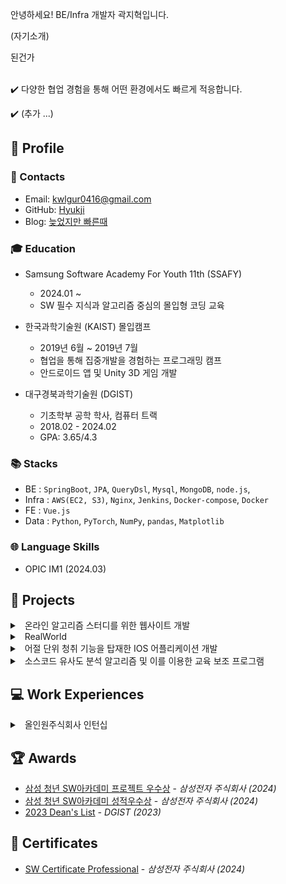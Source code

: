 
안녕하세요! BE/Infra 개발자 곽지혁입니다.


(자기소개)

된건가

<br>
✔️ 다양한 협업 경험을 통해 어떤 환경에서도 빠르게 적응합니다.

✔️ (추가 ...)


## 📌 Profile

### 🔗 Contacts

- Email: kwlgur0416@gmail.com
- GitHub: [Hyukji](https://github.com/hyukji)
- Blog: [늦었지만 빠른때](https://hyukji.tistory.com/)

### 🎓 Education

- Samsung Software Academy For Youth 11th (SSAFY)

  - 2024.01 ~
  - SW 필수 지식과 알고리즘 중심의 몰입형 코딩 교육

- 한국과학기술원 (KAIST) 몰입캠프
  
  - 2019년 6월 ~ 2019년 7월
  - 협업을 통해 집중개발을 경험하는 프로그래밍 캠프
  - 안드로이드 앱 및 Unity 3D 게임 개발

- 대구경북과학기술원 (DGIST)
  - 기초학부 공학 학사, 컴퓨터 트랙
  - 2018.02 - 2024.02
  - GPA: 3.65/4.3

### 📚 Stacks

- BE : `SpringBoot`, `JPA`, `QueryDsl`, `Mysql`, `MongoDB`, `node.js`,
- Infra : `AWS(EC2, S3)`, `Nginx`, `Jenkins`, `Docker-compose`, `Docker`
- FE : `Vue.js`
- Data : `Python`, `PyTorch`, `NumPy`, `pandas`, `Matplotlib`

### 🌐 Language Skills

- OPIC IM1 (2024.03)

## 📖 Projects

<details markdown="1">
<summary class="h3-title">
&nbsp; 온라인 알고리즘 스터디를 위한 웹사이트 개발 
</summary>

> 2024.7 - 2023.8
>
> First Project of Samsung Software Academy For Youth

#### 프로젝트 개요

- 문제 제기

  - 스터디의 일정 및 문서 관리의 비효율성.
  - 코드 공동 작성의 부재로 인한 피드백 한계.
  - 구두 설명으로 인한 이해의 어려움.

- 역할

  - `Infra` 구축 및 DB 설계

    - `Nginx`를 이용한 ssl 인증, 프록시 설정
    - `Jenkins`, `WebHook`를 활용한 `ci/cd` 구축
    - `Docker`를 활용한 코드 실행을 위한 환경 구축
    - `redis`의 캐시 처리 최적화를 위한 환경 구축

    <img src="/assets/images/Cosmos-Infra.png" alt="인프라 아키텍처" width="70%">

    <!-- - ![인프라 아키텍처](/assets/images/Cosmos-Infra.png){ width=70%} -->

  - 폴더 구조 및 스터디 템플릿

    - `재귀 구조`를 이용한 폴더 기능 구현
    - 템플릿 구현을 통한 코드 자동 업로드 기능 구현

  - 폴더 구조 API 최적화
    - `N+1` 문제 해결
      - `queryDsl` 및 `fetchJoin`을 이용해 `N+1 문제` 해결
    - `Redis`를 이용한 캐시 활용.
      - 스터디의 전체 폴더 구조의 경우 추가, 수정, 삭제 보다 조회의 호출빈도가 더 높음.
      - nGrinder를 이용한 성능 테스트를 통해 `95.6%`의 성능 향상(23초 -> 1초)
        ![성능향상 전(23초)](/assets/images/Cosmos-Redis.png){: width=70%}
        ![성능향상 후(1초)](/assets/images/Cosmos-Redis2.png){: width="70%"}


  - Java, Python 코드 실행

    - 실행 언어의 확장성을 고려해 `팩토리 패턴`을 활용.

        <details>
        <summary> 팩토리 패턴 적용 코드 </summary>

        #### CodeExecutorFactory

        ```java
        @Component
        public class CodeExecutorFactory {

            private final Map<Language, CodeExecutor> executors;

            public CodeExecutorFactory(List<CodeExecutor> executorList) {
                executors = executorList.stream()
                        .collect(Collectors.toMap(CodeExecutor::getLanguage, Function.identity()));
            }

            public CodeExecutor getExecutor(Language language) { 
              return executors.get(language); 
            }

        }
        ```

        #### CodeExecutor

        ```java
            public interface CodeExecutor {

                String executeCode(String code, String input);

                File createCodeFile(String code, String hostPath) throws IOException;

                Language getLanguage();

                default String readProcessOutput(InputStream inputStream) throws IOException { ... }

            }

            @Component
            public class JavaCodeExecutor implements CodeExecutor { ... }


            @Component
            public class PythonCodeExecutor implements CodeExecutor { ... }

        ```
      </details>

    - Container를 활용한 코드 실행 구현

      - `코드 실행 API` 요청 시 컨테이너 내부에서 코드를 실행하고 결과를 반환한다.

      - 가상화 기술의 활용 이유 : 검증되지 않은 코드를 서버에서 직접 실행하는 것은 보안적인 취약점이 존재할 수 있다고 판단함.

      - `코드 실행 API`의 요청이 많아진다면 자원 관리에 문제가 생길 수 있음
        - Container에 할당할 `메모리`, `cpu`를 설정
        - 무한 루프와 같은 경우를 대비해 컨테이너 시간이 `10초`를 넘어가지 않도록 설정
        - `세마포어`를 이용한 컨테이너 개수 제한

#### 기술 및 라이브러리

- BE & DB: `SpringBoot`, `JPA`, `QueryDsl`, `Mysql`, `Redis`
- Infra: `Nginx`, `ec2`, `Jenkins`, `Docker`, `Dokcer-compose`
- Etc : `WebRTC`

#### 관련 자료

깃허브 주소

</details>

<details markdown="1">
<summary class="h3-title">
&nbsp; RealWorld  
</summary>

> 2023.8 - 2023.10
>
> SpringBoot Project

#### 프로젝트 개요

- SpringSecurity를 이용한 인증/인가
    - `AuthenticationFilter`, `AuthenticationManager`, `AuthenticationProvider` 등 단순한 인증, 인가 구현보다는 `SpringSecurity`에서 지향하는 아키텍처들을 이해하고 구현하고자 함.
        - `Security Context`의 `TheadLocal`에 대해 공부하는 등 내부 구조를 이해하고자 노력함

- 구체적인 Test 작성
    - `단위테스트`, `통합테스트`, `인수테스트`를 꼼꼼하게 작성하면서 프로젝트를 진행함.
    - `Fixtures` 와 `Stub` 객체들을 활용해 테스트를 진행
    
- `CQRS 패턴` 적용
    - 게시글의 경우 조회 빈도가 더 높을 것으로 예상되어 읽기를 위한 간소화한 데이터 모델을 별로도 구성함

#### 기술 및 라이브러리

- BE : SpringBoot, Mysql, JPA, QueryDsl

#### 관련 자료

[GitHub](https://github.com/realworld-spring/spring-boot)

</details>

<details markdown="1">
<summary class="h3-title">
&nbsp; 어절 단위 청취 기능을 탑재한 IOS 어플리케이션 개발  
</summary>

> 2023.1 - 2023.4
>
> 1인 개발 프로젝트

#### 프로젝트 개요

- 문제 제기 및 솔루션

  - 어학 공부 중 부족한 부분을 이해하기 위해 여러 번 반복 청취가 필요함.
  - 쉐도잉 학습 시 기존 플레이어의 초 단위 이동 및 AB 구간 반복 기능에 불편함 존재.
  - **어절 단위로 오디오를 구분**해 보다 편리하고 정확한 위치 이동을 제공하는 어플리케이션 개발

- 결과

  - 어절 단위 청취 기능

    - 오디오 파일 생성 시, 오디오 파장 분석 및 어절 단위 구분
    - 어절 단위로 이동 및 반복 기능

      ![Onpeat_audio](/hyukji.github.io/assets/images/Onpeat_audio.png)

  - 오디오 파일 관리 기능

    - wifi & usb 를 이용한 오디오 파일 업로드 기능
    - 폴더 구조를 이용한 파일 관리

      ![upload](/assets/images/Onpeat-upload.png)
      ![upload](/assets/images/Onpeat-upload-2.png)

  - 프로젝트 과정을 블로그에 기록하여 공유.

#### 관련 자료

[GitHub](https://github.com/hyukji/ListenApp), [Blog](https://hyukji.tistory.com/category/IOS/%EA%B0%9C%EB%B0%9C%EC%9D%BC%EC%A7%80)

</details>

<details markdown="1">
<summary class="h3-title">
&nbsp; 소스코드 유사도 분석 알고리즘 및 이를 이용한 교육 보조 프로그램 
</summary>

> 2020.03 - 2020.12
>
> Undergraduate Group Research Program (UGRP) - DGIST

#### 프로젝트 개요

- 문제 제기 및 솔루션
  - 코딩을 처음 배우는 학생들의 코드는 길이가 짧아 구조적 유사성은 적합한 표절 기준이 아님
  - 코딩 스타일을 기준으로 표절도를 검사하되 학습 과정에 따른 코딩 스타일의 가변성을 고려함
  - 이 알고리즘을 적용한 코딩 교육 사이트를 만들고자 함
- 결과
  - 코딩 스타일 기반의 소스코드 유사도 계산 알고리즘 연구 (Python, tokenizer)
    - 변수명, 클래스명, 연산자 주위 공백 등을 기준으로 코딩 스타일 vector를 생성
    - 지금까지 작성해온 코딩 스타일과 현재의 코딩 스타일을 비교하여 표절도를 계산함
    - 코딩 스타일에 급격한 변화가 있을 경우 높은 표절도를 가짐
  - 코드 표절 검사 기능을 활용한 코딩 교육 사이트 (MEVN stack)
    - 로그인 및 회원가입
    - 강좌 및 과제 등록
    - 개인 학습현황
    - 실습 과제를 위한 실시간 Python interpreter
      - 샌드박스 및 에디터 화면 분할 기능
      - 화면
        ![editor](https://user-images.githubusercontent.com/52347271/230982511-6f7663ba-234a-4570-bc8e-0cea3ecfaf0f.jpg)

#### 역할

- 팀 구성: 4인
- 알고리즘 연구
  - 연산자 및 괄호 주위 공백, 평균 함수 길이 등의 코딩 스타일 vector 추출
  - 표절도 계산식 정립
  - K-means Clustering을 이용한 군집 내 편차 계산
- 사이트 개발
  - Docker와 Socket을 사용한 실시간 Python interpreter 구현
  - 강의 캘린더 및 일정 조율 기능
  - AWS EC2 서버 및 MongoDB Atlas 관리

#### 기술 및 라이브러리

- Data Analysis: `Python`, `tokenizer`, `pandas`, `NumPy`
- Web Development: `Vue.js`, `Node.js`, `AWS EC2(Ubuntu)`, `MongoDB`, `GitHub`, `Vuetify`
- Extra: `Docker`, `Socket.io`

#### 관련 자료

[GitHub](https://url.kr/nsvhta)

</details>

## 💻 Work Experiences

<details markdown="1">
<summary class="h3-title">
&nbsp; 올인원주식회사 인턴십
</summary>

> 2021.01 - 2021.03
>
> 사용자의 영어 수준을 평가하는 알고리즘 개선

#### 역할

- 사용자의 영어 수준을 평가하는 알고리즘 개선

  - 기존 알고리즘

    - 사용자의 임시 수준을 설정하고, 그에 맞는 문제를 제공.
    - 제공된 문제의 정답 여부에 맞춰 임시 수준이 변동.

  - 문제 제기 및 솔루션

    - 문제 난이도의 부적확성

      - 사용자의 수준에 맞춘 정답률 계산 시, 같은 난이도의 문제라도 정답률 분포에 큰 차이가 발생.
      - 사용자의 수준별 정답률을 바탕으로 문제 난이도를 재배치하여 알고리즘의 정확도를 향상시킴.

    - 후반부 문제에 대한 과도한 의존성
      - 기존 알고리즘이 후반부 문제의 정답 여부에 지나치게 의존함.
      - 임시 수준 변동에 가중치를 부여하여, 후반부 문제로 갈수록 가중치를 줄임으로써 문제를 해결함.

#### 성과

- 특허 출원
  - 빅데이터 기반 학습자 맞춤형 외국어 레벨 측정 시스템 (출원번호: 1020210035794)
  - 맞춤형 외국어 문제선정 시스템 (출원 번호: 1020210035829)



</details>

## 🏆 Awards
- [삼성 청년 SW아카데미 프로젝트 우수상](/assets/pdf/awards/sec-team.pdf) - _삼성전자 주식회사 (2024)_
- [삼성 청년 SW아카데미 성적우수상](/assets/pdf/awards/sec-team.pdf) - _삼성전자 주식회사 (2024)_
- [2023 Dean's List](/assets/pdf/awards/dean.pdf) _- DGIST (2023)_

## 📃 Certificates

- [SW Certificate Professional]() - _삼성전자 주식회사 (2024)_
